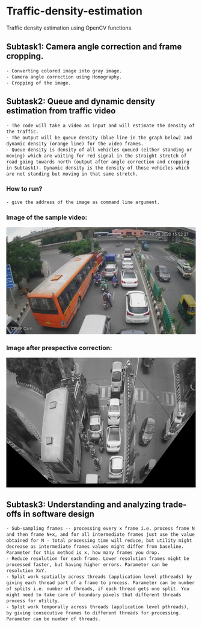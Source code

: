 # Traffic-density-estimation

Traffic density estimation using OpenCV functions.

## Subtask1: Camera angle correction and frame cropping.

    - Converting colored image into gray image.
    - Camera angle correction using Homography.
    - Cropping of the image.

## Subtask2: Queue and dynamic density estimation from traffic video

    - The code will take a video as input and will estimate the density of the traffic.
    - The output will be queue density (blue line in the graph below) and dynamic density (orange line) for the video frames.
    - Queue density is density of all vehicles queued (either standing or moving) which are waiting for red signal in the straight stretch of road going towards north (output after angle correction and cropping in Subtask1). Dynamic density is the density of those vehicles which are not standing but moving in that same stretch.

### How to run?

    - give the address of the image as command line argument.

### Image of the sample video:
 ![](https://github.com/Amaniitd/Traffic-density-estimation/blob/main/traffic.jpg)
### Image after prespective correction:
 ![](https://github.com/Amaniitd/Traffic-density-estimation/blob/main/traffic_projected.jpg)

## Subtask3: Understanding and analyzing trade-offs in software design

    - Sub-sampling frames -- processing every x frame i.e. process frame N and then frame N+x, and for all intermediate frames just use the value obtained for N - total processing time will reduce, but utility might decrease as intermediate frames values might differ from baseline. Parameter for this method is x, how many frames you drop.
    - Reduce resolution for each frame. Lower resolution frames might be processed faster, but having higher errors. Parameter can be resolution XxY.
    - Split work spatially across threads (application level pthreads) by giving each thread part of a frame to process. Parameter can be number of splits i.e. number of threads, if each thread gets one split. You might need to take care of boundary pixels that different threads process for utility.
    - Split work temporally across threads (application level pthreads), by giving consecutive frames to different threads for processing. Parameter can be number of threads.

